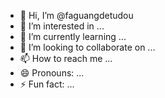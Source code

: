 - 👋 Hi, I’m @faguangdetudou
- 👀 I’m interested in ...
- 🌱 I’m currently learning ...
- 💞️ I’m looking to collaborate on ...
- 📫 How to reach me ...
- 😄 Pronouns: ...
- ⚡ Fun fact: ...

<!---
faguangdetudou/faguangdetudou is a ✨ special ✨ repository because its `README.md` (this file) appears on your GitHub profile.
You can click the Preview link to take a look at your changes.
--->
